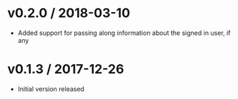 # v0.2.0 / 2018-03-10

* Added support for passing along information about the signed in user, if any

# v0.1.3 / 2017-12-26

* Initial version released
